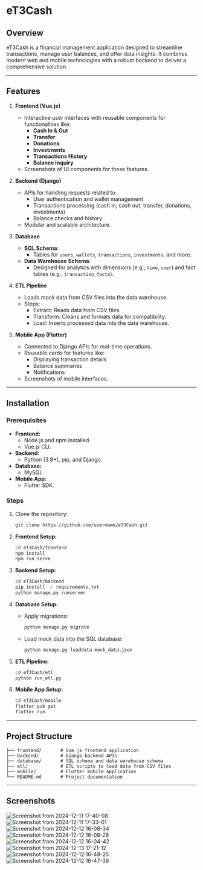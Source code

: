 # eT3Cash

## Overview

eT3Cash is a financial management application designed to streamline transactions, manage user balances, and offer data insights. It combines modern web and mobile technologies with a robust backend to deliver a comprehensive solution.

---

## Features

1. **Frontend (Vue.js)**
   - Interactive user interfaces with reusable components for functionalities like:
     - **Cash In & Out**
     - **Transfer**
     - **Donations**
     - **Investments**
     - **Transactions History**
     - **Balance Inquiry**
   - Screenshots of UI components for these features.

2. **Backend (Django)**
   - APIs for handling requests related to:
     - User authentication and wallet management
     - Transactions processing (cash in, cash out, transfer, donations, investments)
     - Balance checks and history
   - Modular and scalable architecture.

3. **Database**
   - **SQL Schema**:
     - Tables for `users`, `wallets`, `transactions`, `investments`, and more.
   - **Data Warehouse Schema**:
     - Designed for analytics with dimensions (e.g., `time`, `user`) and fact tables (e.g., `transaction_facts`).

4. **ETL Pipeline**
   - Loads mock data from CSV files into the data warehouse.
   - Steps:
     - Extract: Reads data from CSV files.
     - Transform: Cleans and formats data for compatibility.
     - Load: Inserts processed data into the data warehouse.

5. **Mobile App (Flutter)**
   - Connected to Django APIs for real-time operations.
   - Reusable cards for features like:
     - Displaying transaction details
     - Balance summaries
     - Notifications
   - Screenshots of mobile interfaces.

---

## Installation

### Prerequisites

- **Frontend:**
  - Node.js and npm installed.
  - Vue.js CLI.
- **Backend:**
  - Python (3.8+), pip, and Django.
- **Database:**
  - MySQL.
- **Mobile App:**
  - Flutter SDK.

### Steps

1. Clone the repository:
   ```bash
   git clone https://github.com/username/eT3Cash.git
   ```

2. **Frontend Setup:**
   ```bash
   cd eT3Cash/frontend
   npm install
   npm run serve
   ```

3. **Backend Setup:**
   ```bash
   cd eT3Cash/backend
   pip install -r requirements.txt
   python manage.py runserver
   ```

4. **Database Setup:**
   - Apply migrations:
     ```bash
     python manage.py migrate
     ```
   - Load mock data into the SQL database:
     ```bash
     python manage.py loaddata mock_data.json
     ```

5. **ETL Pipeline:**
   ```bash
   cd eT3Cash/etl
   python run_etl.py
   ```

6. **Mobile App Setup:**
   ```bash
   cd eT3Cash/mobile
   flutter pub get
   flutter run
   ```

---

## Project Structure

```
├── frontend/       # Vue.js frontend application
├── backend/        # Django backend APIs
├── database/       # SQL schema and data warehouse schema
├── etl/            # ETL scripts to load data from CSV files
├── mobile/         # Flutter mobile application
└── README.md       # Project documentation
```

---

## Screenshots

![Screenshot from 2024-12-11 17-40-08](https://github.com/user-attachments/assets/254d8109-480e-491d-82b0-ef6c25abce92)
![Screenshot from 2024-12-11 17-33-01](https://github.com/user-attachments/assets/7808082d-875d-4053-9c91-b67e9e0db984)
![Screenshot from 2024-12-12 16-08-34](https://github.com/user-attachments/assets/f1f35b68-96d1-49b0-aee2-93a0130f12fc)
![Screenshot from 2024-12-12 16-08-28](https://github.com/user-attachments/assets/5ef6dcc1-709b-44b4-855c-bbcc65b9bf4a)
![Screenshot from 2024-12-12 16-04-42](https://github.com/user-attachments/assets/6f3e8bd9-98c4-418e-9bfd-5fbad83a0e8c)
![Screenshot from 2024-12-13 17-21-12](https://github.com/user-attachments/assets/18518153-9f17-42fe-9405-46ed50f2396c)
![Screenshot from 2024-12-12 16-48-25](https://github.com/user-attachments/assets/455d20bd-890f-4bc1-a77c-14421e25a376)
![Screenshot from 2024-12-12 16-47-39](https://github.com/user-attachments/assets/e3e0c73c-1265-4822-a8a0-5a85cffe8872)


